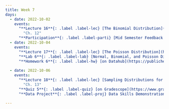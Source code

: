 ```yaml
---
title: Week 7
days:
  - date: 2022-10-02
    events:
      "**Lecture 16**{: .label .label-lec} [The Binomial Distribution](https://ph142-ucb.github.io/fa23/src/lec/Lec16_Discrete-distns.pdf) [(Recording)](https://berkeley.zoom.us/rec/share/Bnqg8r2u0lrRH6znKUV_r9sXJ01m7kFMsGrAhaiHQEzo6S3AuT5QBjtpTgIPcH7I.r7pU6wjYU45OuvUf)":
        "Ch. 12"
      "**Participation**{: .label .label-parti} [Mid Semester Feedback Survey](https://forms.gle/CwadVBRW6f6T3fJw6) Closes Friday, Oct 13th":
  - date: 2022-10-04
    events:
      "**Lecture 17**{: .label .label-lec} [The Poisson Distribution](https://ph142-ucb.github.io/fa23/src/lec/Lec17_Poisson-distrn.pdf) [(Recording)](https://berkeley.zoom.us/rec/share/p_aBzTjBwO8OzRYXfrIhC1BvYUIaDhaQfTKLvrvkuK0XaolS4SRxEjp8vOTqln4L.rIkma45CZp06Z0B8) ":
      "**Lab 6**{: .label .label-lab} [Normal, Binomial, and Poisson Distribution](https://publichealth.datahub.berkeley.edu/hub/user-redirect/git-pull?repo=https%3A%2F%2Fgithub.com%2Fph142-ucb%2Fph142-fa23&urlpath=rstudio%2F&branch=main) (Due Oct 6th)":
      "**Homework 6**{: .label .label-hw} [on Datahub](https://publichealth.datahub.berkeley.edu/hub/user-redirect/git-pull?repo=https%3A%2F%2Fgithub.com%2Fph142-ucb%2Fph142-fa23&urlpath=rstudio%2F&branch=main) [(Solutions)](https://ph142-ucb.github.io/fa23/src/hw-sol/hw06-sol.pdf)":
      
  - date: 2022-10-06
    events:
      "**Lecture 18**{: .label .label-lec} [Sampling Distributions for a Mean and Proportion; Central Limit Theorem](https://ph142-ucb.github.io/fa23/src/lec/Lec18-_Sampling-distns.pdf) [(Recording)](https://berkeley.zoom.us/rec/share/FhQT8LaSP2l7ibgNcITSMjcuke03hLlwJ3lLqX-x4jb5R_olkuQlSbhWkEtsbG6s.oDhDf7mo8cGmt2ue)":
        "Ch. 13"
      "**Quiz 5**{: .label .label-quiz} [on Gradescope](https://www.gradescope.com/courses/575069) (Open 24hr, Due Oct. 6th, 11:59 PM PST)":
      "**Data Project**{: .label .label-proj} Data Skills Demonstration Part I (Due 5:00 PM PST)":
      
---
```

